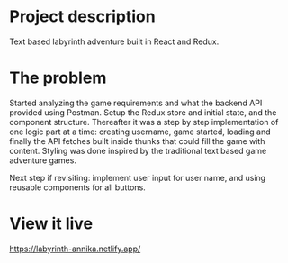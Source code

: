 # Project description
Text based labyrinth adventure built in React and Redux.

# The problem
Started analyzing the game requirements and what the backend API provided using Postman. Setup the Redux store and initial state, and the component structure. Thereafter it was a step by step implementation of one logic part at a time: creating username, game started, loading and finally the API fetches built inside thunks that could fill the game with content. Styling was done inspired by the traditional text based game adventure games.

Next step if revisiting: implement user input for user name, and using reusable components for all buttons.

# View it live
https://labyrinth-annika.netlify.app/
